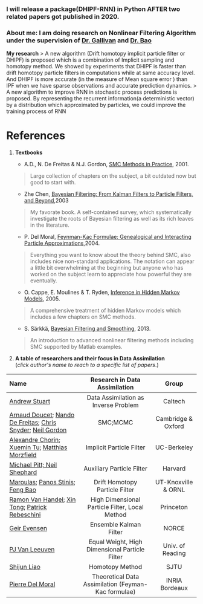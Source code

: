 ### I will release a package(DHIPF-RNN) in Python AFTER two related papers got published in 2020. 

### About me: I am doing research on Nonlinear Filtering Algorithm under the supervision of [Dr. Gallivan](https://www.math.fsu.edu/~gallivan/) and [Dr. Bao](https://www.math.fsu.edu/~bao/)  

**My research**
    > A new algorithm (Drift homotopy implicit particle filter or DHIPF) is proposed which is a combination of Implicit sampling and homotopy method. We showed by experiments that DHIPF is faster than drift homotopy particle filters in computations while at same accuracy level. And DHIPF is more accurate (in the measure of Mean square error ) than IPF when we have sparse observations and accurate prediction dynamics.
    > A new algorithm to improve RNN in stochastic process predictions is proposed. By representing the recurrent information(a deterministic vector) by a distribution which approximated by particles, we could improve the training process of RNN

# References 

 1. **Textbooks**  
    - A.D., N. De Freitas & N.J. Gordon, [SMC Methods in Practice](Arnaud%20Doucet/SMC%20in%20practice%20.pdf), 2001.
    > Large collection of chapters on the subject, a bit outdated now but good to start with.
    - Zhe Chen, [Bayesian Filtering: From Kalman Filters to Particle Filters, and Beyond](Zhe%20Chen/Bayesian%20Filtering-from%20kalman%20filters%20to%20particle%20filters%20and%20beyond.pdf),2003
    > My favorate book. A self-contained survey, which systematically investigate the roots of Bayesian filtering as well as its rich leaves in the literature.
    - P. Del Moral, [Feynman-Kac Formulae: Genealogical and Interacting Particle Approximations](Pierre%20Del%20Moral/Feynman-Kac%20formulae%20genealogical%20and%20interacting%20particle%20systems%20with%20applications.pdf),2004.
    > Everything you want to know about the theory behind SMC, also includes nice non-standard applications. The notation can appear a little bit overwhelming at the beginning but anyone who has worked on the subject learn to appreciate how powerful they are eventually.
    
    - O. Cappe, E. Moulines & T. Ryden, [Inference in Hidden Markov Models](Olivier%20Capp´e/Inference%20in%20Hidden%20Markov%20Models.pdf),  2005. 
    > A comprehensive treatment of hidden Markov models which includes a few chapters on SMC methods.
    - S. Särkkä, [Bayesian Filtering and Smoothing](Simo%20Sarkka/Bayesian%20Filtering%20and%20Smoothing%2C%20CUP%2C%202013..pdf), 2013.
    > An introduction to advanced nonlinear filtering methods including SMC supported by Matlab examples.

2. **A table of researchers and their focus in Data Assimilation**  
(_click author's name to reach to a specific list of papers_.)

| Name      | Research in Data Assimilation | Group     |
| :---        |    :----:   |  :----:   |
| [Andrew Stuart](Andrew%20Stuart/)      | Data Assimilation as Inverse Problem | Caltech   |
| [Arnaud Doucet](Arnaud%20Doucet/); [Nando De Freitas](Nando%20De%20Freitas/); [Chris Snyder](CHRIS%20SNYDER/); [Neil Gordon](Neil%20Gordon/)   | SMC;MCMC        | Cambridge & Oxford      |
| [Alexandre Chorin](Alexandre%20Chorin/); [Xuemin Tu](Xuemin%20Tu/); [Matthias Morzfield](Matthias%20Morzfield/)   | Implicit Particle Filter       | UC-Berkeley      |
| [Michael Pitt; Neil Shephard](Michael%20K.%20Pitt%20%26%20Neil%20Shephard/)   | Auxiliary Particle Filter        | Harvard      |
| [Maroulas](Maroulas/); [Panos Stinis](PANOS%20STINIS/); [Feng Bao](Feng%20Bao/)  | Drift Homotopy Particle Filter       | UT-Knoxville & ORNL  |
|  [Ramon Van Handel](Patrick%20Rebeschini/Ramon%20Van%20Handel/); [Xin Tong](Xin%20Tong/); [Patrick Rebeschini](Patrick%20Rebeschini/)  | High Dimensional Particle Filter, Local Method      | Princeton      |
|  [Geir Evensen](Geir%20Evensen/) | Ensemble Kalman Filter       |    NORCE  |
|  [PJ Van Leeuven](PJ%20van%20Leeuven/) | Equal Weight, High Dimensional Particle Filter       |  Univ. of Reading    |
|  [Shijun Liao](Shijun%20Liao/) | Homotopy Method       |  SJTU    |
|  [Pierre Del Moral](Pierre%20Del%20Moral/) |  Theoretical Data Assimilation (Feyman-Kac formulae)    | INRIA Bordeaux    |




